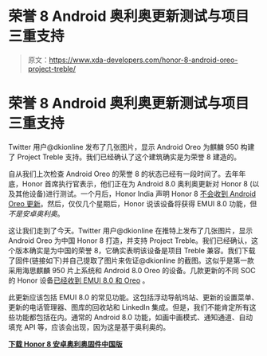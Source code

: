 # 荣誉 8 Android 奥利奥更新测试与项目三重支持

> 原文：<https://www.xda-developers.com/honor-8-android-oreo-project-treble/>

# 荣誉 8 Android 奥利奥更新测试与项目三重支持

Twitter 用户@dkionline 发布了几张图片，显示 Android Oreo 为麒麟 950 构建了 Project Treble 支持。我们已经确认了这个建筑确实是为荣誉 8 建造的。

自从我们上次检查 Android Oreo 的荣誉 8 的状态已经有一段时间了。去年年底，Honor 首席执行官表示，他们正在为 Android 8.0 奥利奥更新对 Honor 8 (以及其他设备)进行测试。一个月后，Honor India 声明 Honor 8 [不会收到 Android Oreo 更新](https://www.xda-developers.com/honor-india-confirms-honor-8-android-oreo/)。然后，仅仅几个星期后，Honor 说该设备将获得 EMUI 8.0 功能，但*不是安卓奥利奥*。

这让我们走到了今天。Twitter 用户@dkionline 在推特上发布了几张图片，显示 Android Oreo 为中国 Honor 8 打造，并支持 Project Treble。我们已经确认，这个版本确实是为中国的荣誉 8，它确实表明该设备是项目 Treble 兼容。我们下载了固件(链接如下)并自己提取了图片来佐证@dkionline 的截图。这似乎是第一款采用海思麒麟 950 片上系统和 Android 8.0 Oreo 的设备。几款更新的不同 SOC 的 Honor 设备[已经收到 EMUI 8.0 和 Oreo](https://www.xda-developers.com/honor-7x-android-oreo-update-us/) 。

此更新应该包括 EMUI 8.0 的常见功能。这包括浮动导航坞站、更新的设置菜单、更新的电话管理器、图库的回收站和 LinkedIn 集成。但是，我们不能肯定所有这些功能都包括在内。通常的 Android 8.0 功能，如画中画模式、通知通道、自动填充 API 等，应该会出现，因为这是基于奥利奥的。

[**下载 Honor 8 安卓奥利奥固件中国版**](http://update.hicloud.com:8180/TDS/data/files/p3/s15/G3109/g1699/v133383/f1/full/update.zip)